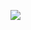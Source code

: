 
![](https://user-images.githubusercontent.com/26511983/70856179-6cf5c900-1e9c-11ea-99b7-7a7dbab96ae3.png)
